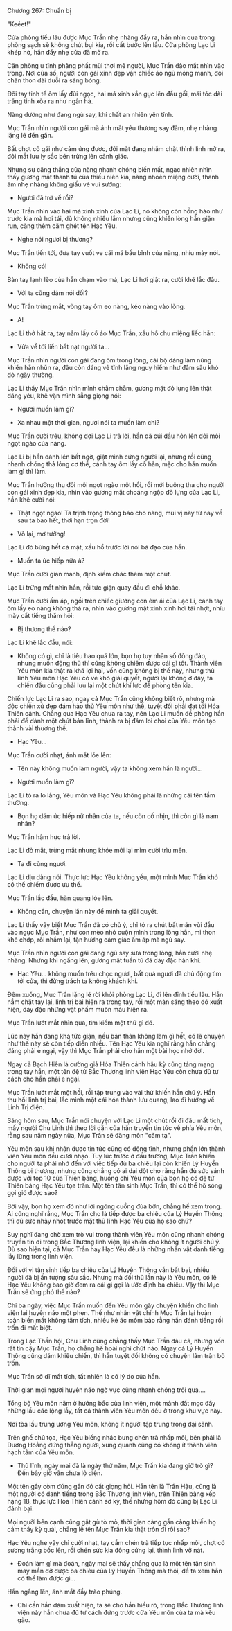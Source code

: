 




Chương 267: Chuẩn bị


"Keéet!"

Cửa phòng tiểu lâu được Mục Trần nhẹ nhàng đẩy ra, hắn nhìn qua trong phòng sạch sẽ không chút bụi kia, rồi cất bước lên lầu. Cửa phòng Lạc Li khép hờ, hắn đẩy nhẹ cửa đã mở ra.

Căn phòng u tĩnh phảng phất mùi thơi mê người, Mục Trần đảo mắt nhìn vào trong. Nơi cửa sổ, người con gái xinh đẹp vận chiếc áo ngủ mỏng manh, đôi chân thon dài duỗi ra sáng bóng.

Đôi tay tinh tế ôm lấy đùi ngọc, hai má xinh xắn gục lên đầu gối, mái tóc dài trắng tinh xõa ra như ngân hà.

Nàng dường như đang ngủ say, khí chất an nhiên yên tĩnh.

Mục Trần nhìn người con gái mà ánh mắt yêu thương say đắm, nhẹ nhàng lặng lẽ đến gần.

Bất chợt cô gái như cảm ứng được, đôi mắt đang nhắm chặt thình lình mở ra, đôi mắt lưu ly sắc bén trừng lên cảnh giác.

Nhưng sự căng thẳng của nàng nhanh chóng biến mất, ngạc nhiên nhìn thấy gương mặt thanh tú của thiếu niên kia, nàng nhoẻn miệng cười, thanh âm nhẹ nhàng không giấu vẻ vui sướng:

- Ngươi đã trở về rồi?

Mục Trần nhìn vào hai má xinh xinh của Lạc Li, nó không còn hồng hào như trước kia mà hơi tái, dù không nhiều lắm nhưng cũng khiến lòng hắn giận run, càng thêm căm ghét tên Hạc Yêu.

- Nghe nói ngươi bị thương?

Mục Trần tiến tới, đưa tay vuốt ve cái má bầu bĩnh của nàng, nhíu mày nói.

- Không có!

Bàn tay lạnh lẽo của hắn chạm vào má, Lạc Li hơi giật ra, cười khẽ lắc đầu.

- Với ta cũng dám nói dối?

Mục Trần trừng mắt, vòng tay ôm eo nàng, kéo nàng vào lòng.

- A!

Lạc Li thở hắt ra, tay nắm lấy cổ áo Mục Trần, xấu hổ chu miệng liếc hắn:

- Vừa về tới liền bắt nạt người ta...

Mục Trần nhìn người con gái đang ôm trong lòng, cái bộ dáng làm nũng khiến hắn nhũn ra, đâu còn dáng vẻ tĩnh lặng nguy hiểm như đầm sâu khó dò ngày thường.

Lạc Li thấy Mục Trần nhìn mình chằm chằm, gương mặt đỏ lựng lên thật đáng yêu, khẽ vặn mình sẵng giọng nói:

- Ngươi muốn làm gì?

- Xa nhau một thời gian, ngươi nói ta muốn làm chi?

Mục Trần cười trêu, không đợi Lạc Li trả lời, hắn đã cúi đầu hôn lên đôi môi ngọt ngào của nàng.

Lạc Li bị hắn đánh lén bất ngờ, giật mình cứng người lại, nhưng rồi cũng nhanh chóng thả lỏng cơ thể, cánh tay ôm lấy cổ hắn, mặc cho hắn muốn làm gì thì làm.

Mục Trần hưởng thụ đôi môi ngọt ngào một hồi, rồi mới buông tha cho người con gái xinh đẹp kia, nhìn vào gương mặt choáng ngộp đỏ lựng của Lạc Li, hắn khẽ cười nói:

- Thật ngọt ngào! Ta trịnh trọng thông báo cho nàng, mùi vị này từ nay về sau ta bao hết, thời hạn trọn đời!

- Vô lại, mơ tưởng!

Lạc Li đỏ bừng hết cả mặt, xấu hổ trước lời nói bá đạo của hắn.

- Muốn ta ức hiếp nữa à?

Mục Trần cười gian manh, định kiếm chác thêm một chút.

Lạc Li trừng mắt nhìn hắn, rồi tức giận quay đầu đi chỗ khác.

Mục Trần cười ấm áp, ngồi trên chiếc giường con êm ái của Lạc Li, cánh tay ôm lấy eo nàng không thả ra, nhìn vào gương mặt xinh xinh hơi tái nhợt, nhíu mày cất tiếng thăm hỏi:

- Bị thương thế nào?

Lạc Li khẽ lắc đầu, nói:

- Không có gì, chỉ là tiêu hao quá lớn, bọn họ tuy nhân số đông đảo, nhưng muốn động thủ thì cũng không chiếm được cái gì tốt. Thành viên Yêu môn kia thật ra khá lợi hại, vốn cũng không bị thế này, nhưng thủ lĩnh Yêu môn Hạc Yêu có vẻ khó giải quyết, ngươi lại không ở đây, ta chiến đấu cũng phải lưu lại một chút khí lực đề phòng tên kia.

Chiến lực Lạc Li ra sao, ngay cả Mục Trần cũng không biết rõ, nhưng mà độc chiến xử đẹp đám hảo thủ Yêu môn như thế, tuyệt đối phải đạt tới Hóa Thiên cảnh. Chẳng qua Hạc Yêu chưa ra tay, nên Lạc Li muốn đề phòng hắn phải để dành một chút bản lĩnh, thành ra bị đám loi choi của Yêu môn tạo thành vài thương thế.

- Hạc Yêu...

Mục Trần cười nhạt, ánh mắt lóe lên:

- Tên này không muốn làm người, vậy ta không xem hắn là người...

- Ngươi muốn làm gì?

Lạc Li tỏ ra lo lắng, Yêu môn và Hạc Yêu không phải là những cái tên tầm thường.

- Bọn họ dám ức hiếp nữ nhân của ta, nếu còn cố nhịn, thì còn gì là nam nhân?

Mục Trần hậm hực trả lời.

Lạc Li đỏ mặt, trừng mắt nhưng khóe môi lại mỉm cười trìu mến.

- Ta đi cùng ngươi.

Lạc Li dịu dàng nói. Thực lực Hạc Yêu không yếu, một mình Mục Trần khó có thể chiếm được ưu thế.

Mục Trần lắc đầu, hàn quang lóe lên.

- Không cần, chuyện lần này để mình ta giải quyết.

Lạc Li thấy vậy biết Mục Trần đã có chủ ý, chỉ tỏ ra chút bất mãn vùi đầu vào ngực Mục Trần, như con mèo nhỏ cuộn mình trong lòng hắn, mi thon khẽ chớp, rồi nhắm lại, tận hưởng cảm giác ấm áp mà ngủ say.

Mục Trần nhìn người con gái đang ngủ say sưa trong lòng, hắn cười nhẹ nhàng. Nhưng khi ngẩng lên, gương mặt tuấn tú đã dày đặc hàn khí.

- Hạc Yêu... không muốn trêu chọc ngươi, bất quá ngươi đã chủ động tìm tới cửa, thì đừng trách ta không khách khí.

Đêm xuống, Mục Trần lặng lẽ rời khỏi phòng Lạc Li, đi lên đỉnh tiểu lâu. Hắn nắm chặt tay lại, linh trị bài hiện ra trong tay, rồi một màn sáng theo đó xuất hiện, dày đặc những vật phẩm muôn màu hiện ra.

Mục Trần lướt mắt nhìn qua, tìm kiếm một thứ gì đó.

Lúc này hắn đang khá tức giận, nếu bản thân không làm gì hết, có lẽ chuyện như thế này sẽ còn tiếp diễn nhiều. Tên Hạc Yêu kia nghĩ rằng hắn chẳng đáng phải e ngại, vậy thì Mục Trần phải cho hắn một bài học nhớ đời.

Ngay cả Bạch Hiên là cường giả Hóa Thiên cảnh hậu kỳ cũng táng mạng trong tay hắn, một tên đệ tử Bắc Thương linh viện Hạc Yêu còn chưa đủ tư cách cho hắn phải e ngại.

Mục Trần lướt mắt một hồi, rồi tập trung vào vài thứ khiến hắn chú ý. Hắn thu hồi linh trị bài, lắc mình một cái hóa thành lưu quang, lao đi hướng về Linh Trị điện.

Sáng hôm sau, Mục Trần nói chuyện với Lạc Li một chút rồi đi đâu mất tích, mấy người Chu Linh thì theo lời dặn của hắn truyền tin tức về phía Yêu môn, rằng sau năm ngày nữa, Mục Trần sẽ đăng môn "cảm tạ".

Yêu môn sau khi nhận được tin tức cũng có động tĩnh, nhưng phần lớn thành viên Yêu môn đều cười nhạo. Tuy lúc trước ở đấu trường, Mục Trần khiến cho người ta phải nhớ đến với việc tiếp đủ ba chiêu lại còn khiến Lý Huyền Thông bị thương, nhưng cũng chẳng có ai dại dột cho rằng hắn đủ sức sánh được với top 10 của Thiên bảng, huống chi Yêu môn của bọn họ có đệ tứ Thiên bảng Hạc Yêu tọa trấn. Một tên tân sinh Mục Trần, thì có thể hô sóng gọi gió được sao?

Bởi vậy, bọn họ xem đó như lời ngông cuồng đùa bỡn, chẳng hề xem trọng. Ai cũng nghĩ rằng, Mục Trần cho là tiếp được ba chiêu của Lý Huyền Thông thì đủ sức nhảy nhót trước mặt thủ lĩnh Hạc Yêu của họ sao chứ?

Suy nghĩ đang chờ xem trò vui trong thành viên Yêu môn cũng nhanh chóng truyền tin đi trong Bắc Thương linh viện, lại khiến cho không ít người chú ý. Dù sao hiện tại, cả Mục Trần hay Hạc Yêu đều là những nhân vật danh tiếng lẫy lừng trong linh viện.

Đối với vị tân sinh tiếp ba chiêu của Lý Huyền Thông vẫn bất bại, nhiều người đã bị ấn tượng sâu sắc. Nhưng mà đối thủ lần này là Yêu môn, có lẽ Hạc Yêu không bao giờ đem ra cái gì gọi là ước định ba chiêu. Vậy thì Mục Trần sẽ ứng phó thế nào?

Chỉ ba ngày, việc Mục Trần muốn đến Yêu môn gây chuyện khiến cho linh viện lại huyên náo một phen. Thế như nhân vật chính Mục Trần lại hoàn toàn biến mất không tăm tích, nhiều kẻ ác mồm bảo rằng hắn đánh tiếng rồi trốn đi mất biệt.

Trong Lạc Thần hội, Chu Linh cũng chẳng thấy Mục Trần đâu cả, nhưng vốn rất tin cậy Mục Trần, họ chẳng hề hoài nghi chút nào. Ngay cả Lý Huyền Thông cũng dám khiêu chiến, thì hắn tuyệt đối không có chuyện lâm trận bỏ trốn.

Mục Trần sở dĩ mất tích, tất nhiên là có lý do của hắn.

Thời gian mọi người huyên náo ngờ vực cũng nhanh chóng trôi qua....

Tổng bộ Yêu môn nằm ở hướng bắc của linh viện, một mảnh đất mọc đầy những lầu các lộng lẫy, tất cả thành viên Yêu môn đều ở trong khu vực này.

Nơi tòa lầu trung ương Yêu môn, không ít người tập trung trong đại sảnh.

Trên ghế chủ tọa, Hạc Yêu biếng nhác bưng chén trà nhấp môi, bên phải là Dương Hoằng đứng thẳng người, xung quanh cũng có không ít thành viên hạch tâm của Yêu môn.

- Thủ lĩnh, ngày mai đã là ngày thứ năm, Mục Trần kia đang giở trò gì? Đến bây giờ vẫn chưa lộ diện.

Một tên gầy còm đứng gần đó cất giọng hỏi. Hắn tên là Trần Hậu, cũng là một người có danh tiếng trong Bắc Thương linh viện, trên Thiên bảng xếp hạng 18, thực lực Hóa Thiên cảnh sơ kỳ, thế nhưng hôm đó cũng bị Lạc Li đánh bại.

Mọi người bên cạnh cũng gật gù tò mò, thời gian càng gần càng khiến họ cảm thấy kỳ quái, chẳng lẽ tên Mục Trần kia thật trốn đi rồi sao?

Hạc Yêu nghe vậy chỉ cười nhạt, tay cầm chén trà tiếp tục nhấp môi, chợt có sương trắng bốc lên, rồi chén sức kia đông cứng lại, thình lình vỡ nát.

- Đoán làm gì mà đoán, ngày mai sẽ thấy chẳng qua là một tên tân sinh may mắn đỡ được ba chiêu của Lý Huyền Thông mà thôi, để ta xem hắn có thể làm được gì...

Hắn ngẩng lên, ánh mắt đầy trào phúng.

- Chỉ cần hắn dám xuất hiện, ta sẽ cho hắn hiểu rõ, trong Bắc Thương linh viện này hắn chưa đủ tư cách đứng trước cửa Yêu môn của ta mà kêu gào.




